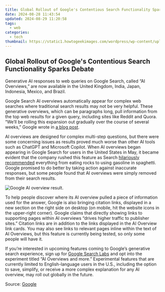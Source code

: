 ```yaml
---
title: Global Rollout of Google's Contentious Search Functionality Sparks Debate
date: 2024-08-28 11:43:54
updated: 2024-08-29 11:20:58
tags:
  - web
categories:
  - tech
thumbnail: https://static1.howtogeekimages.com/wordpress/wp-content/uploads/2024/08/google-ai-overviews-webpage-on-phone.jpg
---
```


## Global Rollout of Google's Contentious Search Functionality Sparks Debate

Generative AI responses to web queries on Google Search, called “AI Overviews,” are now available in the United Kingdom, India, Japan, Indonesia, Mexico, and Brazil.

 Google Search AI overviews automatically appear for complex web searches where traditional search results may not be very helpful. These generative overviews, which can be paragraphs long, pull information from the top web results for a given query, including sites like Reddit and Quora. “We’ll be rolling this expansion out gradually over the course of several weeks,” Google wrote in [a blog post](http://blog.google/products/search/new-ways-to-connect-to-the-web-with-ai-overviews/).

 AI overviews are designed for complex multi-step questions, but there were some concerning issues as results proved much worse than other AI tools such as ChatGPT and Microsoft Copilot. When AI overviews began appearing in Google Search for users in the United States in May, it became evident that the company rushed this feature as Search [hilariously recommended](https://fox-access.techidaily.com/updated-conquer-gopro-time-lapse-video-creation-like-a-pro/) everything from eating rocks to using gasoline in spaghetti. Google promised to do better by taking action against inaccurate responses, but some people found that AI overviews were simply removed from their search results.

![Google AI overview result.](https://static1.howtogeekimages.com/wordpress/wp-content/uploads/2024/08/ksnip_20240810-205145.png) 

 To help people discover where its AI overview pulled a piece of information used for the answer, Google is also bringing citation links, displayed in a new section on the right side on desktop (on mobile, hit the website icons in the upper-right corner). Google claims that directly showing links to supporting pages within AI overviews “drives higher traffic to publisher sites.” Citation links are in addition to the links displayed in the AI Overview link cards. You may also see links to relevant pages inline within the text of AI Overviews, but this feature is currently being tested, so only some people will have it.

 If you’re interested in upcoming features coming to Google’s generative search experience, sign up for [Google Search Labs](https://labs.google.com/search/install) and opt into the experiment titled “AI Overviews and more.” Experimental features that are currently limited to English-language users in the U.S., including the option to save, simplify, or receive a more complex explanation for any AI overview, may roll out globally in the future.

 Source: [Google](https://blog.google/products/search/new-ways-to-connect-to-the-web-with-ai-overviews/)

<ins class="adsbygoogle"
     style="display:block"
     data-ad-format="autorelaxed"
     data-ad-client="ca-pub-7571918770474297"
     data-ad-slot="1223367746"></ins>



<ins class="adsbygoogle"
     style="display:block"
     data-ad-client="ca-pub-7571918770474297"
     data-ad-slot="8358498916"
     data-ad-format="auto"
     data-full-width-responsive="true"></ins>
